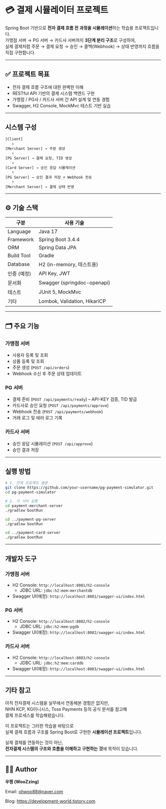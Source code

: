 # 💳 결제 시뮬레이터 프로젝트

Spring Boot 기반으로 **전자 결제 흐름 전 과정을 시뮬레이션**하는 학습용 프로젝트입니다.  
가맹점 서버 → PG 서버 → 카드사 서버까지 **3단계 분리 구조**로 구성하여,  
실제 결제처럼 주문 → 결제 요청 → 승인 → 콜백(Webhook) → 상태 반영까지 흐름을 직접 구현합니다.

---

## ✅ 프로젝트 목표

- 전자 결제 흐름 구조에 대한 완벽한 이해
- RESTful API 기반의 결제 시스템 백엔드 구현
- 가맹점 / PG사 / 카드사 서버 간 API 설계 및 연동 경험
- Swagger, H2 Console, MockMvc 테스트 기반 실습

---

## 시스템 구성

```
[Client]
   ↓
[Merchant Server] → 주문 생성
   ↓
[PG Server] → 결제 요청, TID 생성
   ↓
[Card Server] → 승인 응답 시뮬레이션
   ↑
[PG Server] → 승인 결과 저장 + Webhook 전송
   ↑
[Merchant Server] → 결제 상태 반영
```

---

## ⚙️ 기술 스택

| 구분 | 사용 기술 |
|------|------------|
| Language | Java 17 |
| Framework | Spring Boot 3.4.4 |
| ORM | Spring Data JPA |
| Build Tool | Gradle |
| Database | H2 (in-memory, 테스트용) |
| 인증 (예정) | API Key, JWT |
| 문서화 | Swagger (springdoc-openapi) |
| 테스트 | JUnit 5, MockMvc |
| 기타 | Lombok, Validation, HikariCP |

---

## 🗂️ 주요 기능

### 가맹점 서버
- 사용자 등록 및 조회
- 상품 등록 및 조회
- 주문 생성 (`POST /api/orders`)
- Webhook 수신 후 주문 상태 업데이트

### PG 서버
- 결제 준비 (`POST /api/payments/ready`) – API-KEY 검증, TID 발급
- 카드사로 승인 요청 (`POST /api/payments/approve`)
- Webhook 전송 (`POST /api/payments/webhook`)
- 거래 로그 및 에러 로그 기록

### 카드사 서버
- 승인 응답 시뮬레이션 (`POST /api/approve`)
- 승인 결과 저장

---

## 실행 방법

```bash
# 1. 전체 프로젝트 클론
git clone https://github.com/your-username/pg-payment-simulator.git
cd pg-payment-simulator

# 2. 각 서버 실행
cd payment-merchant-server
./gradlew bootRun

cd ../payment-pg-server
./gradlew bootRun

cd ../payment-card-server
./gradlew bootRun
```

---

## 개발자 도구
### 가맹점 서버
- H2 Console: `http://localhost:8081/h2-console`
  - JDBC URL: `jdbc:h2:mem:merchantdb`
- Swagger UI(예정): `http://localhost:8081/swagger-ui/index.html`

### PG 서버
- H2 Console: `http://localhost:8082/h2-console`
  - JDBC URL: `jdbc:h2:mem:pgdb`
- Swagger UI(예정): `http://localhost:8082/swagger-ui/index.html`

### 카드사 서버
- H2 Console: `http://localhost:8083/h2-console`
  - JDBC URL: `jdbc:h2:mem:carddb`
- Swagger UI(예정): `http://localhost:8083/swagger-ui/index.html`
---

## 기타 참고

아직 전자결제 시스템을 실무에서 연동해본 경험은 없지만,  
NHN KCP, KG이니시스, Toss Payments 등의 공식 문서를 참고해  
결제 프로세스를 학습해왔습니다.

이 프로젝트는 그러한 학습을 바탕으로  
실제 결제 흐름과 구조를 Spring Boot로 구현한 **시뮬레이션 프로젝트**입니다.

실제 결제를 연동하는 것이 아닌,  
**전자결제 시스템의 구조와 흐름을 이해하고 구현하는 것**에 목적이 있습니다.

---

## 👨‍💻 Author

**우찡 (WooZzing)**  

Email: ohwoo88@naver.com

Blog: https://development-world.tistory.com

